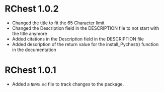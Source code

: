 # RChest 1.0.2

* Changed the title to fit the 65 Character limit
* Changed the Description field in the DESCRIPTION file to not start with the title anymore
* Added citations in the Description field in the DESCRIPTION file
* Added description of the return value for the install_Pychest() function in the documentation

# RChest 1.0.1

* Added a `NEWS.md` file to track changes to the package.

